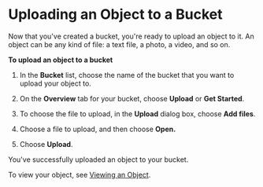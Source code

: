 # Uploading an Object to a Bucket<a name="PuttingAnObjectInABucket"></a>

Now that you've created a bucket, you're ready to upload an object to it\. An object can be any kind of file: a text file, a photo, a video, and so on\. 

**To upload an object to a bucket**

1. In the **Bucket** list, choose the name of the bucket that you want to upload your object to\.

1. On the **Overview** tab for your bucket, choose **Upload** or **Get Started**\.

1. To choose the file to upload, in the **Upload** dialog box, choose **Add files**\.

1. Choose a file to upload, and then choose **Open\.** 

1. Choose **Upload**\. 

You've successfully uploaded an object to your bucket\. 

To view your object, see [Viewing an Object](OpeningAnObject.md)\.